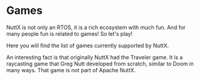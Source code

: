 # Games

NuttX is not only an RTOS, it is a rich ecosystem with much fun. And for
many people fun is related to games\! So let's play\!

Here you will find the list of games currently supported by NuttX.

An interesting fact is that originally NuttX had the Traveler game. It
is a raycasting game that Greg Nutt developed from scratch, similar to
Doom in many ways. That game is not part of Apache NuttX.
